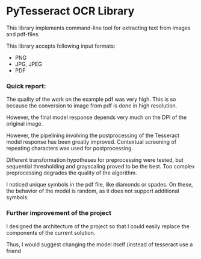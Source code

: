 # PyTesseract OCR Library

This library implements command-line tool for extracting text from images and pdf-files.

This library accepts following input formats:

* PNG
* JPG, JPEG
* PDF

### Quick report:


The quality of the work on the example pdf was very high. This is so because the conversion to image from pdf is done in high resolution.

However, the final model response depends very much on the DPI of the original image. 

However, the pipelining involving the postprocessing of the Tesseract model response has been greatly improved. Contextual screening of repeating characters was used for postprocessing.

Different transformation hypotheses for preprocessing were tested, but sequential thresholding and grayscaling proved to be the best. Too complex preprocessing degrades the quality of the algorithm.

I noticed unique symbols in the pdf file, like diamonds or spades. On these, the behavior of the model is random, as it does not support additional symbols. 

### Further improvement of the project

I designed the architecture of the project so that I could easily replace the components of the current solution. 

Thus, I would suggest changing the model itself (instead of tesseract use a friend
